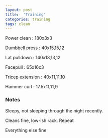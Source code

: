```yaml
---
layout: post
title:  'Training'
categories: training
tags: clean
---
```


Power clean  :  180x3x3

Dumbbell press  :  40x15,15,12

Lat pulldown  :  140x13,13,12

Facepull  : 65x16x3

Tricep extension  :  40x11,11,10

Hammer curl  :  17.5x11,11,9

### Notes

Sleepy, not sleeping through the night recently.

Cleans fine, low-ish rack. Repeat

Everything else fine
